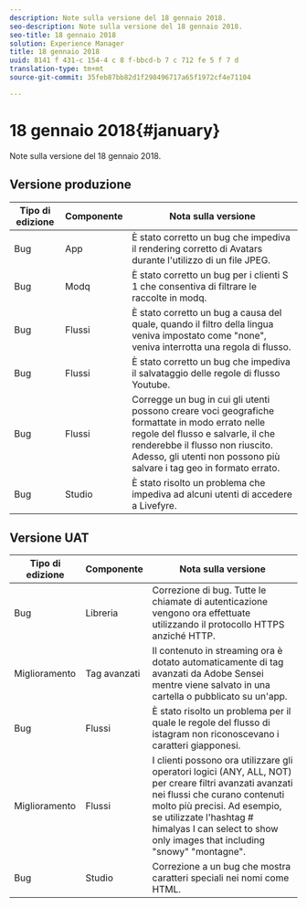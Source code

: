 ```yaml
---
description: Note sulla versione del 18 gennaio 2018.
seo-description: Note sulla versione del 18 gennaio 2018.
seo-title: 18 gennaio 2018
solution: Experience Manager
title: 18 gennaio 2018
uuid: 8141 f 431-c 154-4 c 8 f-bbcd-b 7 c 712 fe 5 f 7 d
translation-type: tm+mt
source-git-commit: 35feb87bb82d1f298496717a65f1972cf4e71104

---
```



# 18 gennaio 2018{#january}

Note sulla versione del 18 gennaio 2018.

## Versione produzione

| **Tipo di edizione** | **Componente** | **Nota sulla versione** |
|---|---|---|
| Bug | App | È stato corretto un bug che impediva il rendering corretto di Avatars durante l'utilizzo di un file JPEG. |
| Bug | Modq | È stato corretto un bug per i clienti S 1 che consentiva di filtrare le raccolte in modq. |
| Bug | Flussi | È stato corretto un bug a causa del quale, quando il filtro della lingua veniva impostato come "none", veniva interrotta una regola di flusso. |
| Bug | Flussi | È stato corretto un bug che impediva il salvataggio delle regole di flusso Youtube. |
| Bug | Flussi | Corregge un bug in cui gli utenti possono creare voci geografiche formattate in modo errato nelle regole del flusso e salvarle, il che renderebbe il flusso non riuscito. Adesso, gli utenti non possono più salvare i tag geo in formato errato. |
| Bug | Studio | È stato risolto un problema che impediva ad alcuni utenti di accedere a Livefyre. |

## Versione UAT

| **Tipo di edizione** | **Componente** | **Nota sulla versione** |
|---|---|---|
| Bug | Libreria | Correzione di bug. Tutte le chiamate di autenticazione vengono ora effettuate utilizzando il protocollo HTTPS anziché HTTP. |
| Miglioramento | Tag avanzati | Il contenuto in streaming ora è dotato automaticamente di tag avanzati da Adobe Sensei mentre viene salvato in una cartella o pubblicato su un'app. |
| Bug | Flussi | È stato risolto un problema per il quale le regole del flusso di istagram non riconoscevano i caratteri giapponesi. |
| Miglioramento | Flussi | I clienti possono ora utilizzare gli operatori logici (ANY, ALL, NOT) per creare filtri avanzati avanzati nei flussi che curano contenuti molto più precisi. Ad esempio, se utilizzate l'hashtag # himalyas I can select to show only images that including "snowy" "montagne". |
| Bug | Studio | Correzione a un bug che mostra caratteri speciali nei nomi come HTML. |

